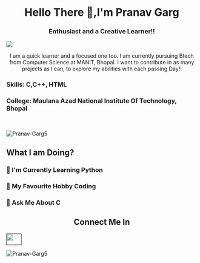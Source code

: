 

<h1 align="center">Hello There 🤙,I'm Pranav Garg </h1>

<h3 align="center"> Enthusiast and a Creative Learner!! </h3>


![](https://raw.githubusercontent.com/halfrost/halfrost/master/icons/header_.png)


<p align="center"> I am a quick learner and a focused one too. I am currently pursuing Btech from Computer Science at MANIT, Bhopal. I want to contribute in as many projects as I can, to explore my abilities with each passing Day!! </p>

<h3> Skills: C,C++, HTML</h3>

<h3> College: Maulana Azad National Institute Of Technology, Bhopal </h3> <br />

<p align="left"> <img src="https://komarev.com/ghpvc/?username=Pranav-Garg5&label=Profile%20views&color=0e75b6&style=flat" alt="Pranav-Garg5"> </p>

<h2 align="left"> What I am Doing? </h2>

<h3>📑 I'm Currently Learning Python</h3>

<h3>🏅 My Favourite Hobby Coding</h3>

<h3>📣 Ask Me About C</h3>


<h2 align="center">Connect Me In</h2>

<a href="" target="black" alt=pranav_garg5@yahoo.com> <img src= 'https://cdn.jsdelivr.net/npm/simple-icons@3.0.1/icons/instagram.svg' height="30" width="40" /> </a>

<p align="left"> <img src="https://github-readme-stats.vercel.app/api/top-langs?username=Pranav-Garg5&show_icons=true&locale=en&layout=compact" alt="Pranav-Garg5" > </p>
